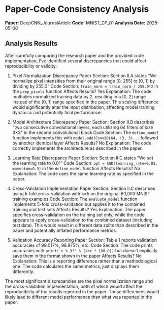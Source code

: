 # Paper-Code Consistency Analysis

**Paper:** DeepCNN_JournalArticle
**Code:** MNIST_DP_01
**Analysis Date:** 2025-05-08

## Analysis Results

After carefully comparing the research paper and the provided code implementation, I've identified several discrepancies that could affect reproducibility or validity:

1. Pixel Normalization Discrepancy
   Paper Section: Section II.A states "We normalize pixel intensities from their original range [0, 255] to [0, 1] by dividing by 255.0"
   Code Section: `train_norm = train_norm / 255.0*2` in the `prep_pixels` function
   Affects Results? Yes
   Explanation: The code multiplies normalized training data by 2, resulting in a [0, 2] range instead of the [0, 1] range specified in the paper. This scaling difference would significantly alter the input distribution, affecting model training dynamics and potentially final performance.

2. Model Architecture Discrepancy
   Paper Section: Section II.B describes "two consecutive convolutional layers, each utilizing 64 filters of size 3×3" in the second convolutional block
   Code Section: The `define_model` function implements this with `model.add(Conv2D(64, (3, 3)...` followed by another identical layer
   Affects Results? No
   Explanation: The code correctly implements the architecture as described in the paper.

3. Learning Rate Discrepancy
   Paper Section: Section II.C states "We set the learning rate to 0.01"
   Code Section: `opt = SGD(learning_rate=0.01, momentum=0.9)` in the `define_model` function
   Affects Results? No
   Explanation: The code uses the same learning rate as specified in the paper.

4. Cross-Validation Implementation
   Paper Section: Section II.C describes using k-fold cross-validation with k=5 on the original 60,000 MNIST training examples
   Code Section: The `evaluate_model` function implements 5-fold cross-validation but applies it to the combined training and test sets
   Affects Results? Yes
   Explanation: The paper specifies cross-validation on the training set only, while the code appears to apply cross-validation to the combined dataset (including test data). This would result in different data splits than described in the paper and potentially inflated performance metrics.

5. Validation Accuracy Reporting
   Paper Section: Table 1 reports validation accuracies of 99.017%, 98.975%, etc.
   Code Section: The code prints accuracies with `print('> %.3f' % (acc * 100.0))` but doesn't explicitly save them in the format shown in the paper
   Affects Results? No
   Explanation: This is a reporting difference rather than a methodological one. The code calculates the same metrics, just displays them differently.

The most significant discrepancies are the pixel normalization range and the cross-validation implementation, both of which would affect the reproducibility of the results reported in the paper. These differences would likely lead to different model performance than what was reported in the paper.